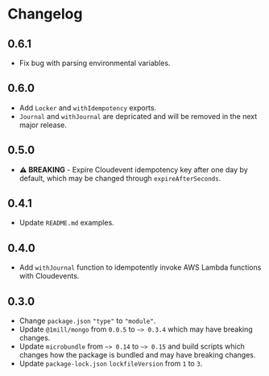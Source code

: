 # Changelog

## 0.6.1

* Fix bug with parsing environmental variables.

## 0.6.0

* Add `Locker` and `withIdempotency` exports.
* `Journal` and `withJournal` are depricated and will be removed in the next major release.

## 0.5.0

* **⚠ BREAKING** - Expire Cloudevent idempotency key after one day by default, which may be changed through `expireAfterSeconds`.

## 0.4.1

* Update `README.md` examples.

## 0.4.0

* Add `withJournal` function to idempotently invoke AWS Lambda functions with Cloudevents.

## 0.3.0

* Change `package.json` `"type"` to `"module"`.
* Update `@1mill/mongo` from `0.0.5` to `~> 0.3.4` which may have breaking changes.
* Update `microbundle` from `~> 0.14` to `~> 0.15` and build scripts which changes how the package is bundled and may have breaking changes.
* Update `package-lock.json` `lockfileVersion` from `1` to `3`.
